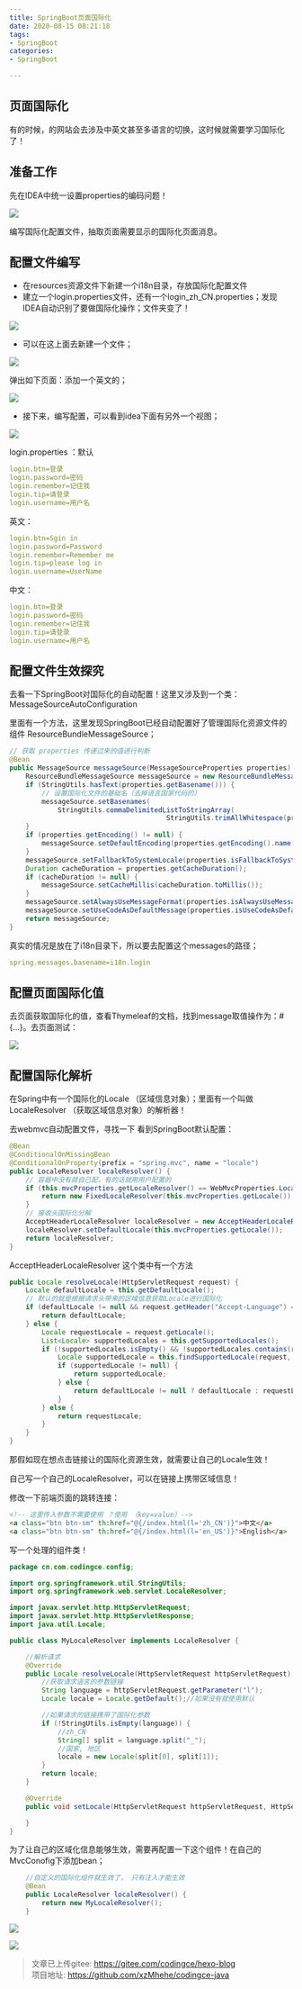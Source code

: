 ```yaml
---
title: SpringBoot页面国际化
date: 2020-08-15 08:21:18
tags:
- SpringBoot
categories: 
- SpringBoot

---
```


## 页面国际化
有的时候，的网站会去涉及中英文甚至多语言的切换，这时候就需要学习国际化了！
## 准备工作
先在IDEA中统一设置properties的编码问题！

![](https://cdn.jsdelivr.net/gh/xzMhehe/StaticFile_CDN/static/img/202108221006425.png)

编写国际化配置文件，抽取页面需要显示的国际化页面消息。

## 配置文件编写
- 在resources资源文件下新建一个i18n目录，存放国际化配置文件
- 建立一个login.properties文件，还有一个login_zh_CN.properties；发现IDEA自动识别了要做国际化操作；文件夹变了！

![](https://cdn.jsdelivr.net/gh/xzMhehe/StaticFile_CDN/static/img/202108221007868.png)

- 可以在这上面去新建一个文件；

![](https://cdn.jsdelivr.net/gh/xzMhehe/StaticFile_CDN/static/img/202108221007652.png)

弹出如下页面：添加一个英文的；

![](https://cdn.jsdelivr.net/gh/xzMhehe/StaticFile_CDN/static/img/202108221007129.png)

- 接下来，编写配置，可以看到idea下面有另外一个视图；

![](https://cdn.jsdelivr.net/gh/xzMhehe/StaticFile_CDN/static/img/202108221008236.png)

login.properties ：默认

```yaml
login.btn=登录
login.password=密码
login.remember=记住我
login.tip=请登录
login.username=用户名
```

英文：
```yaml
login.btn=Sgin in
login.password=Password
login.remember=Remember me
login.tip=please log in
login.username=UserName
```
中文：
```yaml
login.btn=登录
login.password=密码
login.remember=记住我
login.tip=请登录
login.username=用户名
```

## 配置文件生效探究
去看一下SpringBoot对国际化的自动配置！这里又涉及到一个类：MessageSourceAutoConfiguration

里面有一个方法，这里发现SpringBoot已经自动配置好了管理国际化资源文件的组件 ResourceBundleMessageSource；
```java
// 获取 properties 传递过来的值进行判断
@Bean
public MessageSource messageSource(MessageSourceProperties properties) {
    ResourceBundleMessageSource messageSource = new ResourceBundleMessageSource();
    if (StringUtils.hasText(properties.getBasename())) {
        // 设置国际化文件的基础名（去掉语言国家代码的）
        messageSource.setBasenames(
            StringUtils.commaDelimitedListToStringArray(
                                       StringUtils.trimAllWhitespace(properties.getBasename())));
    }
    if (properties.getEncoding() != null) {
        messageSource.setDefaultEncoding(properties.getEncoding().name());
    }
    messageSource.setFallbackToSystemLocale(properties.isFallbackToSystemLocale());
    Duration cacheDuration = properties.getCacheDuration();
    if (cacheDuration != null) {
        messageSource.setCacheMillis(cacheDuration.toMillis());
    }
    messageSource.setAlwaysUseMessageFormat(properties.isAlwaysUseMessageFormat());
    messageSource.setUseCodeAsDefaultMessage(properties.isUseCodeAsDefaultMessage());
    return messageSource;
}
```

真实的情况是放在了i18n目录下，所以要去配置这个messages的路径；

```yaml
spring.messages.basename=i18n.login
```
## 配置页面国际化值
去页面获取国际化的值，查看Thymeleaf的文档，找到message取值操作为：#{...}。去页面测试：

![](https://cdn.jsdelivr.net/gh/xzMhehe/StaticFile_CDN/static/img/202108221008424.png)

## 配置国际化解析
在Spring中有一个国际化的Locale （区域信息对象）；里面有一个叫做LocaleResolver （获取区域信息对象）的解析器！

去webmvc自动配置文件，寻找一下  看到SpringBoot默认配置：

```java
@Bean
@ConditionalOnMissingBean
@ConditionalOnProperty(prefix = "spring.mvc", name = "locale")
public LocaleResolver localeResolver() {
    // 容器中没有就自己配，有的话就用用户配置的
    if (this.mvcProperties.getLocaleResolver() == WebMvcProperties.LocaleResolver.FIXED) {
        return new FixedLocaleResolver(this.mvcProperties.getLocale());
    }
    // 接收头国际化分解
    AcceptHeaderLocaleResolver localeResolver = new AcceptHeaderLocaleResolver();
    localeResolver.setDefaultLocale(this.mvcProperties.getLocale());
    return localeResolver;
}
```

AcceptHeaderLocaleResolver 这个类中有一个方法
```java
public Locale resolveLocale(HttpServletRequest request) {
    Locale defaultLocale = this.getDefaultLocale();
    // 默认的就是根据请求头带来的区域信息获取Locale进行国际化
    if (defaultLocale != null && request.getHeader("Accept-Language") == null) {
        return defaultLocale;
    } else {
        Locale requestLocale = request.getLocale();
        List<Locale> supportedLocales = this.getSupportedLocales();
        if (!supportedLocales.isEmpty() && !supportedLocales.contains(requestLocale)) {
            Locale supportedLocale = this.findSupportedLocale(request, supportedLocales);
            if (supportedLocale != null) {
                return supportedLocale;
            } else {
                return defaultLocale != null ? defaultLocale : requestLocale;
            }
        } else {
            return requestLocale;
        }
    }
}
```

那假如现在想点击链接让的国际化资源生效，就需要让自己的Locale生效！

自己写一个自己的LocaleResolver，可以在链接上携带区域信息！

修改一下前端页面的跳转连接：

```html
<!-- 这里传入参数不需要使用 ？使用 （key=value）-->
<a class="btn btn-sm" th:href="@{/index.html(l='zh_CN')}">中文</a>
<a class="btn btn-sm" th:href="@{/index.html(l='en_US')}">English</a>
```

写一个处理的组件类！
```java
package cn.com.codingce.config;

import org.springframework.util.StringUtils;
import org.springframework.web.servlet.LocaleResolver;

import javax.servlet.http.HttpServletRequest;
import javax.servlet.http.HttpServletResponse;
import java.util.Locale;

public class MyLocaleResolver implements LocaleResolver {

    //解析请求
    @Override
    public Locale resolveLocale(HttpServletRequest httpServletRequest) {
        //获取请求语言的参数链接
        String language = httpServletRequest.getParameter("l");
        Locale locale = Locale.getDefault();//如果没有就使用默认

        //如果请求的链接携带了国际化参数
        if (!StringUtils.isEmpty(language)) {
            //zh_CN
            String[] split = language.split("_");
            //国家, 地区
            locale = new Locale(split[0], split[1]);
        }
        return locale;
    }

    @Override
    public void setLocale(HttpServletRequest httpServletRequest, HttpServletResponse httpServletResponse, Locale locale) {

    }
}
```

为了让自己的区域化信息能够生效，需要再配置一下这个组件！在自己的MvcConofig下添加bean；
```java
    //自定义的国际化组件就生效了， 只有注入才能生效
    @Bean
    public LocaleResolver localeResolver() {
        return new MyLocaleResolver();
    }
```
![](https://cdn.jsdelivr.net/gh/xzMhehe/StaticFile_CDN/static/img/202108221009659.png)

![](https://cdn.jsdelivr.net/gh/xzMhehe/StaticFile_CDN/static/img/202108221009493.png)






>文章已上传gitee: https://gitee.com/codingce/hexo-blog   
>项目地址: https://github.com/xzMhehe/codingce-java